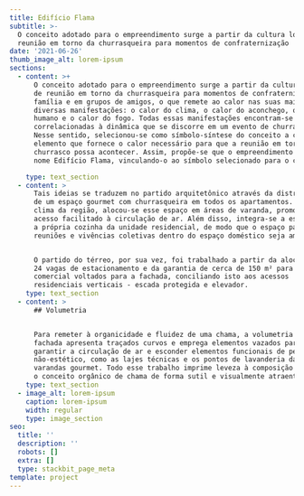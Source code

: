 ```yaml
---
title: Edifício Flama
subtitle: >-
  O conceito adotado para o empreendimento surge a partir da cultura local de
  reunião em torno da churrasqueira para momentos de confraternização
date: '2021-06-26'
thumb_image_alt: lorem-ipsum
sections:
  - content: >+
      O conceito adotado para o empreendimento surge a partir da cultura local
      de reunião em torno da churrasqueira para momentos de confraternização em
      família e em grupos de amigos, o que remete ao calor nas suas mais
      diversas manifestações: o calor do clima, o calor do aconchego, o calor
      humano e o calor do fogo. Todas essas manifestações encontram-se
      correlacionadas à dinâmica que se discorre em um evento de churrasco.
      Nesse sentido, selecionou-se como símbolo-síntese do conceito a chama:
      elemento que fornece o calor necessário para que a reunião em torno do
      churrasco possa acontecer. Assim, propõe-se que o empreendimento tenha por
      nome Edifício Flama, vinculando-o ao símbolo selecionado para o conceito.

    type: text_section
  - content: >
      Tais ideias se traduzem no partido arquitetônico através da distribuição
      de um espaço gourmet com churrasqueira em todos os apartamentos. Devido ao
      clima da região, alocou-se esse espaço em áreas de varanda, promovendo um
      acesso facilitado à circulação de ar. Além disso, integra-se a esse espaço
      a própria cozinha da unidade residencial, de modo que o espaço para
      reuniões e vivências coletivas dentro do espaço doméstico seja ampliado.


      O partido do térreo, por sua vez, foi trabalhado a partir da alocação das
      24 vagas de estacionamento e da garantia de cerca de 150 m² para uso
      comercial voltados para a fachada, conciliando isto aos acessos
      residenciais verticais - escada protegida e elevador.
    type: text_section
  - content: >
      ## Volumetria


      Para remeter à organicidade e fluidez de uma chama, a volumetria da
      fachada apresenta traçados curvos e emprega elementos vazados para
      garantir a circulação de ar e esconder elementos funcionais de perfil
      não-estético, como as lajes técnicas e os pontos de lavanderia das
      varandas gourmet. Todo esse trabalho imprime leveza à composição e traduz
      o conceito orgânico de chama de forma sutil e visualmente atraente.
    type: text_section
  - image_alt: lorem-ipsum
    caption: lorem-ipsum
    width: regular
    type: image_section
seo:
  title: ''
  description: ''
  robots: []
  extra: []
  type: stackbit_page_meta
template: project
---
```

